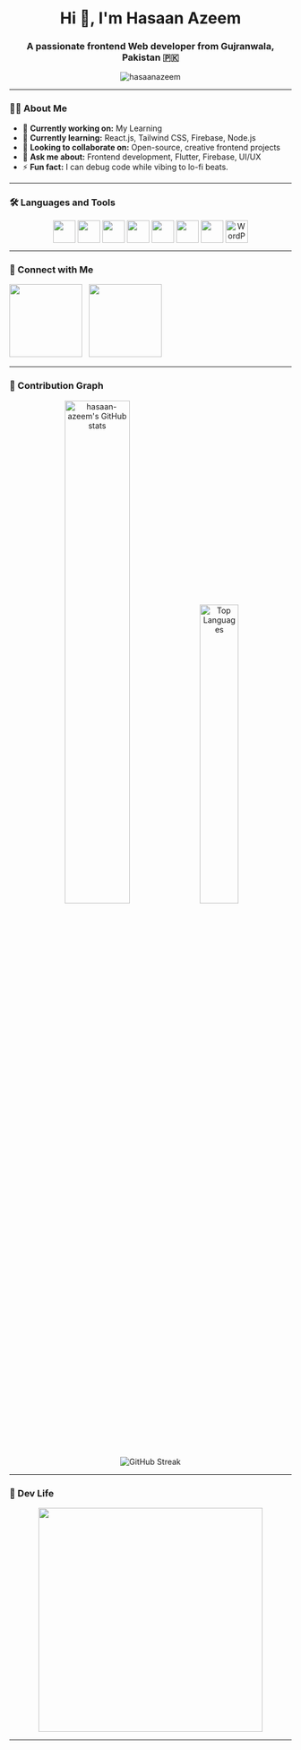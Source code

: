 <h1 align="center">Hi 👋, I'm Hasaan Azeem</h1>
<h3 align="center">A passionate frontend Web developer from Gujranwala, Pakistan 🇵🇰</h3>

<p align="center">
  <img src="https://komarev.com/ghpvc/?username=hasaanazeem&label=Profile%20views&color=0e75b6&style=flat" alt="hasaanazeem" />
</p>

---

### 🧑‍💻 About Me

- 🔭 **Currently working on:** My Learning  
- 🌱 **Currently learning:** React.js, Tailwind CSS, Firebase, Node.js  
- 🤝 **Looking to collaborate on:** Open-source, creative frontend projects  
- 💬 **Ask me about:** Frontend development, Flutter, Firebase, UI/UX  
- ⚡ **Fun fact:** I can debug code while vibing to lo-fi beats.

---

### 🛠️ Languages and Tools

<p align="center">
  <img src="https://cdn.jsdelivr.net/gh/devicons/devicon/icons/html5/html5-original.svg" width="40" style="vertical-align: middle;" />
  <img src="https://cdn.jsdelivr.net/gh/devicons/devicon/icons/css3/css3-original.svg" width="40" style="vertical-align: middle;" />
  <img src="https://cdn.jsdelivr.net/gh/devicons/devicon/icons/javascript/javascript-original.svg" width="40" style="vertical-align: middle;" />
  <img src="https://cdn.jsdelivr.net/gh/devicons/devicon/icons/flutter/flutter-original.svg" width="40" style="vertical-align: middle;" />
  <img src="https://cdn.jsdelivr.net/gh/devicons/devicon/icons/firebase/firebase-plain.svg" width="40" style="vertical-align: middle;" />
  <img src="https://cdn.jsdelivr.net/gh/devicons/devicon/icons/git/git-original.svg" width="40" style="vertical-align: middle;" />
  <img src="https://cdn.jsdelivr.net/gh/devicons/devicon/icons/github/github-original.svg" width="40" style="vertical-align: middle;" />
  <img src="https://cdn.jsdelivr.net/gh/devicons/devicon/icons/wordpress/wordpress-original.svg" width="40" alt="WordPress" style="vertical-align: middle;" />
</p>

---

### 🔗 Connect with Me

<p align="left">
  <a href="mailto:hasaanazeem07@gmail.com" style="text-decoration: none;">
    <img src="https://img.shields.io/badge/Gmail-D14836?style=for-the-badge&logo=gmail&logoColor=white" width="130px" />
  </a>&nbsp;
  <a href="https://linkedin.com/in/hasaan-azeem" target="_blank" style="text-decoration: none;">
    <img src="https://img.shields.io/badge/LinkedIn-0A66C2?style=for-the-badge&logo=linkedin&logoColor=white" width="130px" />
  </a>
</p>


---

### 🧠 Contribution Graph

<div align="center">
 <p align="center">
  <img width="48%" src="https://github-readme-stats.vercel.app/api?username=hasaan-azeem&show_icons=true&theme=radical" alt="hasaan-azeem's GitHub stats" />


  <img width="37%" src="https://github-readme-stats.vercel.app/api/top-langs/?username=hasaan-azeem&layout=compact&theme=radical" alt="Top Languages" />
</p>

<p align="center">
  <img src="https://github-readme-streak-stats.herokuapp.com/?user=hasaan-azeem&theme=radical" alt="GitHub Streak" />
</p>



</div>

---

### 🎨 Dev Life

<p align="center">
  <img src="https://cdn.dribbble.com/users/1162077/screenshots/3848914/programmer.gif" width="400"/>
</p>

---


